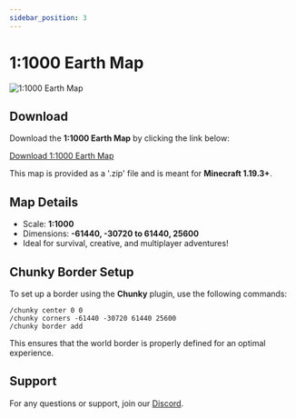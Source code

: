 ```yaml
---
sidebar_position: 3
---
```


# 1:1000 Earth Map

![1:1000 Earth Map](../../static/img/world-complete.png)

## Download

Download the **1:1000 Earth Map** by clicking the link below:

[Download 1:1000 Earth Map](https://cdn.earthmc.org/downloads/earth1000.zip)

This map is provided as a '.zip' file and is meant for **Minecraft 1.19.3+**.

## Map Details

- Scale: **1:1000**
- Dimensions: **-61440, -30720 to 61440, 25600**
- Ideal for survival, creative, and multiplayer adventures!

## Chunky Border Setup

To set up a border using the **Chunky** plugin, use the following commands:

```
/chunky center 0 0
/chunky corners -61440 -30720 61440 25600
/chunky border add
```

This ensures that the world border is properly defined for an optimal experience.

## Support

For any questions or support, join our [Discord](https://discord.gg/yFKhYr6ZmQ).
